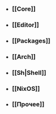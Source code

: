 - ### [[Core]]
- ### [[Editor]]
- ### [[Packages]]
- ### [[Arch]]
- ### [[Sh|Shell]]
- ### [[NixOS]]
- ### [[Прочее]]
